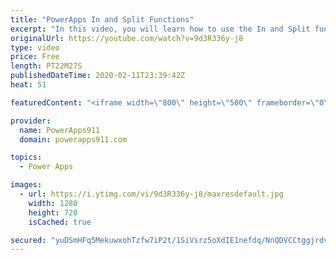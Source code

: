 ```yaml
---
title: "PowerApps In and Split Functions"
excerpt: "In this video, you will learn how to use the In and Split functions to mark items in a gallery as favorites. This is based on a client app we are currently building so very topical for me. :)   Intro to Concat video https://www.youtube.com/watch?v=AnERfGIE8gw  PowerApps Training https://training.powerapps911.com"
originalUrl: https://youtube.com/watch?v=9d3R336y-j8
type: video
price: Free
length: PT22M27S
publishedDateTime: 2020-02-11T23:39:42Z
heat: 51

featuredContent: "<iframe width=\"800\" height=\"500\" frameborder=\"0\" src=\"https://www.youtube.com/embed/9d3R336y-j8\" allow=\"accelerometer; autoplay; encrypted-media; gyroscope; picture-in-picture\" allowfullscreen></iframe>"

provider:
  name: PowerApps911
  domain: powerapps911.com

topics:
  - Power Apps

images:
  - url: https://i.ytimg.com/vi/9d3R336y-j8/maxresdefault.jpg
    width: 1280
    height: 720
    isCached: true

secured: "yuDSmHFq5MekuwxohTzfw7iP2t/1SiVsrz5oXdIE1nefdq/NnQDVCCtggjrdvGgaKnjOgW5PjRs0gZLWChNt4sN8XkP7Ix6pTbGB7gQS1JevzQJxobdkZbGfVKQXsT4tmp6nDdvCQrcZGmIVPrnhtcCSYJey9ayWigLV+gEMOmFaoRSFTyvQFGftZWBxvzRxzefmkw5zu5JkOgI/l9O2sNUCrnNMRDZd8rPgvILJ41T9Fv9EkIol9ysbegSnCFSS55BSumPidqMZ6dD+JsNjk2QBvYcm8QnNoMm9XqrIgUf+/MWYfh8wzIyZalaIj4nUKyaX4/8drrJgJ+dqu/T9tpOEbhN5hY7B3PcQJmUuzHXGbY8zgZ+K9bqCLxK/zDVn+AyhwR9juED6LKRjPGMgrxYU6O8bXiW62P8C0OodJRU=;gxHBE1Ck1DJTY3U8mg9y8w=="
---
```


